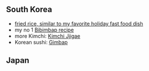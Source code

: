 

## South Korea


* [fried rice, similar to my favorite holiday fast food dish](https://www.taste.com.au/recipes/korean-fried-rice/nk29kjl9)
* my no 1 [Bibimbap recipe](https://mykoreankitchen.com/bibimbap-korean-mixed-rice-with-meat-and-assorted-vegetables/)
* more Kimchi:  [Kimchi Jjigae](https://www.thespruceeats.com/spicy-kimchi-stew-kimchi-jjigae-2118939)
* Korean sushi: [Gimbap](https://www.thespruceeats.com/kimbap-korean-sushi-rolls-2118795)


## Japan


